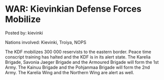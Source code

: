 # WAR: Kievinkian Defense Forces Mobilize

Posted by: kievinki

Nations involved: Kievinki, Troiya, NOPS

The KDF mobilizes 300 000 reservists to the eastern border. Peace time conscript training has halted and the KDF is in its alert state. The Karelia Brigade, Savonia Jaeger Brigade and the Armoured Brigade will form the 1st Army. The Kainuu Brigade and the Pohjanmaa Brigade will form the 2nd Army. The Karelia Wing and the Northern Wing are alert as well. 